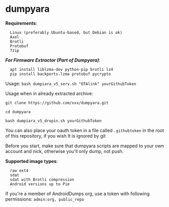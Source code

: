 # dumpyara

**Requirements**:
 
      Linux (preferably Ubuntu-based, but Debian is ok)
      Axel
      Brotli
      Protobuf
      7zip
      
***For Firmware Extractor (Part of Dumpyara)***:

      apt install liblzma-dev python-pip brotli lz4
      pip install backports.lzma protobuf pycrypto

Usage:
`bash dumpiara_v5_serv.sh "OTAlink" yourGithubToken`

Usage when in already extracted archive:

`git clone https://github.com/xxx/dumpyara.git`

`cd dumpyara`

`bash dumpiara_v5_dropin.sh yourGithubToken`


You can also place your oauth token in a file called `.githubtoken` in the root of this repository, if you wish
It is ignored by git


Before you start, make sure that dumpyara scripts are mapped to your own account and nick, otherwise you'll only dump, not push.

**Supported image types**:

      raw ext4
      sdat
      sdat with Brotli compression
      Android versions up to Pie
      
If you're a member of AndroidDumps org, use a token with following permissions: `admin:org, public_repo`
